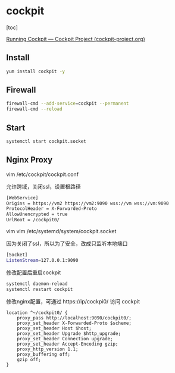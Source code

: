 # cockpit

[toc]

[Running Cockpit — Cockpit Project (cockpit-project.org)](https://cockpit-project.org/running.html)

## Install

```sh
yum install cockpit -y
```

## Firewall

```sh
firewall-cmd --add-service=cockpit --permanent
firewall-cmd --reload
```



## Start

```sh
systemctl start cockpit.socket
```



## Nginx Proxy

vim /etc/cockpit/cockpit.conf

允许跨域，关闭ssl，设置根路径

```sh
[WebService]
Origins = https://vm2 https://vm2:9090 wss://vm wss://vm:9090
ProtocolHeader = X-Forwarded-Proto
AllowUnencrypted = true
UrlRoot = /cockpit0/
```



vim  vim /etc/systemd/system/cockpit.socket

因为关闭了ssl，所以为了安全，改成只监听本地端口

```sh
[Socket]
ListenStream=127.0.0.1:9090
```
修改配置后重启cockpit
```sh
systemctl daemon-reload
systemctl restart cockpit
```



修改nginx配置，可通过 https://ip/cockpi0/ 访问 cockpit

```nginx
location ^~/cockpit0/ {
    proxy_pass http://localhost:9090/cockpit0/;
    proxy_set_header X-Forwarded-Proto $scheme;
    proxy_set_header Host $host;
    proxy_set_header Upgrade $http_upgrade;
    proxy_set_header Connection upgrade;
    proxy_set_header Accept-Encoding gzip;
    proxy_http_version 1.1;
    proxy_buffering off;
    gzip off;
}
```

